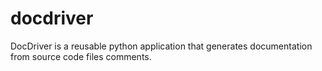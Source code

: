 docdriver
=========

DocDriver is a reusable python application that generates documentation from source code files comments.
